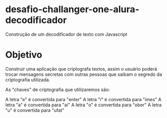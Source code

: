 # desafio-challanger-one-alura-decodificador
Construção de um decodificador de texto com Javascript

# Objetivo
Construir uma aplicação que criptografa textos, assim o usuário poderá trocar mensagens secretas com outras pessoas que saibam o segredo da criptografia utilizada.

As "chaves" de criptografia que utilizaremos são:

A letra "e" é convertida para "enter"
A letra "i" é convertida para "imes"
A letra "a" é convertida para "ai"
A letra "o" é convertida para "ober"
A letra "u" é convertida para "ufat"
